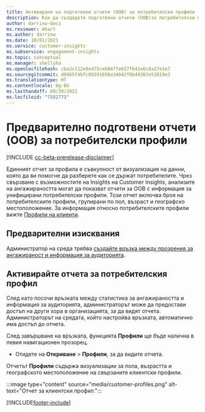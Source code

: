 ```yaml
---
title: Активиране на подготвени отчети (OOB) за потребителски профили
description: Как да създадете подготвени отчети (OOB)за потребителски профили, групирани по пол, възраст и окръг или регион на произход.
author: darrinw-docs
ms.reviewer: mhart
ms.author: darrinw
ms.date: 10/01/2021
ms.service: customer-insights
ms.subservice: engagement-insights
ms.topic: conceptual
ms.manager: shellyha
ms.openlocfilehash: cba2c112e9e475ceb047fe627fb41e6c8a27e1e7
ms.sourcegitcommit: d9965f4bfc09391698a34042f6b44367e53819e3
ms.translationtype: HT
ms.contentlocale: bg-BG
ms.lasthandoff: 09/30/2021
ms.locfileid: "7582773"
---
```

# <a name="out-of-box-oob-unified-profile-reports"></a>Предварително подготвени отчети (OOB) за потребителски профили

[!INCLUDE [cc-beta-prerelease-disclaimer](includes/cc-beta-prerelease-disclaimer.md)]

Единният отчет за профила е съвкупност от визуализация на данни, която да ви помогне да разберете как се държат потребителите. Чрез свързване с възможностите на Insights на Customer Insights, анализите на ангажираността могат да показват отчети за OOB с информация за унифицирани потребителски профили. Този отчет включва броя на потребителските профили, групирани по пол, възраст и географско местоположение. За информация относно потребителските профили вижте [Профили на клиенти](../audience-insights/customer-profiles.md).

## <a name="prerequisites"></a>Предварителни изисквания

Администратор на среда трябва [създайте връзка между прозрения за ангажираност и информация за аудиторията](integrate-audience-insights-engagement-insights.md).

## <a name="enable-the-customer-profile-report"></a>Активирайте отчета за потребителския профил

След като посочи връзката между статистика за ангажираността и информация за аудиторията, администраторът може да предостави достъп на други хора в организацията, за да видят отчета. Администраторът на средата, който настройва връзката, автоматично има достъп до отчета. 

След завършване на връзката, функцията **Профили** ще бъде налична в левия навигационен прозорец. 

- Отидете на **Откриване** > **Профили**, за да видите отчета.

Отчетът **Профили** съдържа визуализации за пола, възрастта и географското местоположение на свързаните клиентски профили.

:::image type="content" source="media/customer-profiles.png" alt-text="Отчет за клиентски профил.":::

[!INCLUDE[footer-include](../includes/footer-banner.md)]

